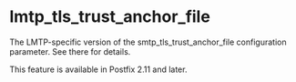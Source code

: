 # lmtp_tls_trust_anchor_file 

 The LMTP-specific version of the smtp_tls_trust_anchor_file
configuration parameter.  See there for details.  

 This feature is available in Postfix 2.11 and later.  


